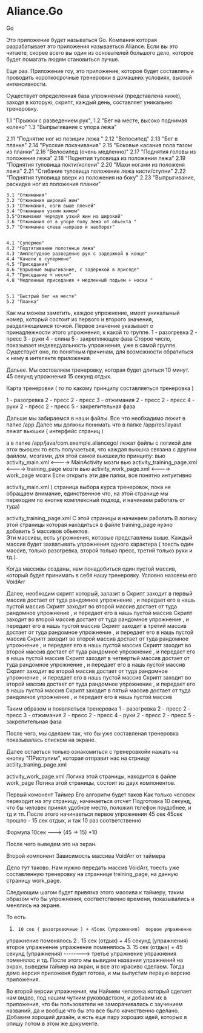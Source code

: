 # Aliance.Go

Go

Это приложение будет называться Go.
Компания которая разрабатывает это приложения называеться Aliance.
Если вы это читаете, скорее всего вы один из основателей большого дело, которое будет помагать людям становиться лучше.


Еще раз.
Приложение гоу, это приложение, которое будет составлять и проводить короткосрочные тренеровки в домашних условиях, высоой интенсивности.

Существует определенная база упрожнений (представлена ниже), заходя в которую, скрипт, каждый день, составляет уникальню тренеровку. 

 1.1  "Прыжки с разведением рук", 
 1.2 "Бег на месте, высоко поднимая колено"
 1.3 "Выпрыгивание с упора лежа"

 2.11 "Поднятие ног из позиции лежа "
  2.12 "Велосипед"
   2.13 "Бег в планке"
   2.14 "Русские покачивания"
   2.15 "Боковые касания пола тазом из планки"
   2.16 "Велосипед (очень медленно)"
   2.17 "Поднятия головы из положения лежа"
    2.18 "Поднятия туловища из положения лежа"
    2.19 "Поднятия туловища локти/колени"
    2.20 "Махи ногами из положеня лежa"
    2.21 "Сгибание туловища положение лежа кисти/ступни"
    2.22 "Поднятия туловища вверх из положения на боку"
    2.23 "Выпрыгивание, раскидкa ног из положения планки"


    3.1 "Отжимания"
    3.2 "Отжимания широкий жим"
    3.3 "Отжимания, ноги выше плечей"
    3.4 "Отжимания узким жимом"
    3.5"Отжимания чередуя узкий жим на широкий"
    3.6 "Отжимания от в упоре полу лежа от обьекта "
    3.7 "Отжимание слева направо и наоборот"


    4.1 "Супермен"
    4.2 "Подтягивание полотенце лежа"
    4.3 "Амплетудное разведение рук с задержкой в конце"
    4.4 "Качели в супермене"
    4.5 "Приседания"
    4.6 "Взрывные вырыгивание, с задержкой в присяде"
    4.7 "Приседание + носки"
    4.8 "Медленные приседания + медленный подьем + носки "


    5.1 "Быстрый бег на месте"
    5.2 "Планка"


Как мы можем заметить, каждое упрожнение, имеет уникалыный номер, который состоит из первого и второго значения, разделяющимися точкой.
Первое значение указывает о принадлежности этого упрожнения, к какой то группе. 
1 - разогревка
2 - пресс
3 - руки
4 - спина
5 - закрепляющее фаза
Сторое число, показывает индеведуальность упрожнения, уже в самой группе. Существует оно, по понятным причинам, для возможности обратиться к нему в интелекте приложения.



Дальее.
Мы состовляем тренеровку, которая будет длиться 10 минут.
45 секунд упрожнения
15 секунд отдых.


Карта тренеровки ( то по какому принципу составляеться тренеровка )

1 - разогревка
2 - пресс
2 - пресс
3 - отжимания
2 - пресс
2 - пресс
4 - руки
2 - пресс
2 - пресс
5 - закрепительная фаза






Дальше мы забираемся в наши файлы.
Все что необхадимо лежит в папке  /app
Далее мы должны понимать что в папке 
/app/res/layaut 
лежат вьюшки ( интерфейс страниц )

а в папке 
/app/java/com.exemple.aliancego/
лежат файлы с логикой для этох вьюшек
то есть получаеться, что каждая вьюшка связана с другим файлом, мозгами, для этой самой вьюшки,по принципу:
вью     activity_main.xml    <---->   MainActivity      мозги
вью     activity_training_page.xml   <---->   training_page    мозги
вью     activity_work_page.xml    <---->     work_page    мозги
Если открыть эти две папки, все понятно интуитивно    


activity_main.xml  ( страница выбора курса тренеровок, пока не обращаем внимание, единственное что, на этой странице мы переходим по кнопке комплексный подход, и начинаем работать от туда)

activity_training_page.xml  С этой страницы и начинаем работать
В логику этой страницы которая находиться в файле training_page нуэно добавить 5 массивов обьектов.    
Эти массивы, есть упрожнения, которые представлены выше.
Каждый массив будет захватывать упрожнения одного характера ( тоесть один массив, только разогревка, второй только пресс, третий только руки и тд.).

Когда массивы созданы, нам понадобиться один пустой массив, который будет принимать в себя нашу тренеровку. Условно назовем его VoidArr

Далее, необходим скрипт который, залазит в
Скрипт заходит в первый массив достает от туда рандомное упрожнение , и передает его в нашь пустой массив
Скрипт заходит во второй массив достает от туда рандомное упрожнение , и передает его в нашь пустой массив
Скрипт заходит во второй массив достает от туда рандомное упрожнение , и передает его в нашь пустой массив
Скрипт заходит в третий массив достает от туда рандомное упрожнение , и передает его в нашь пустой массив
Скрипт заходит во второй массив достает от туда рандомное упрожнение , и передает его в нашь пустой массив
Скрипт заходит во второй массив достает от туда рандомное упрожнение , и передает его в нашь пустой массив
Скрипт заходит в четвертый массив достает от туда рандомное упрожнение , и передает его в нашь пустой массив
Скрипт заходит во второй массив достает от туда рандомное упрожнение , и передает его в нашь пустой массив
Скрипт заходит во второй массив достает от туда рандомное упрожнение , и передает его в нашь пустой массив
Скрипт заходит в пятый массив достает от туда рандомное упрожнение , и передает его в нашь пустой массив

Таким образом и появляеться тренеровка
1 - разогревка
2 - пресс
2 - пресс
3 - отжимания
2 - пресс
2 - пресс
4 - руки
2 - пресс
2 - пресс
5 - закрепительная фаза


После чего, мы сделаем так, что бы уже составленая тренеровка показывалась списком на экране.

Далее остаеться только ознакомиться с тренеровкойи нажать на кнопку "ПРиступим", которая отправит нас на стрницу actiity_traning_page.xml

  
activity_work_page.xml 
Логика этой страницы, находится в файле work_page
Логика этой страницы, состоит из двух компонентов.

Первый комонент Таймер
Его алгоритм будет таков
Как только человек переходит на эту страницу, начинаеться отсчет
Подготовка 10 секунд, что бы человек принял удобное место, положил телефон поудобнее, и тд и тп.
После этого начинаеться первое упрожнения 45 сек
45сек прошло - 15 сек отдых, и так 10 раз соответственно

Формула 
10сек  --->   (45 -> 15) *10

После  чего выведем это на экран.


Второй компонент Зависимость массива VoidArr от таймера

Дело тут таково. 
Нам нужно передать массив VoidArr, тоесть уже составленную тренеровку на страннице treining_page, на данную страницу  work_page.

Следующим шагом будет привязка этого массива к таймеру, таким образом что бы упрожнения, соответственно времени, показывались и менялись на экране.

То есть

 1.      10 сек ( разогревочные ) + 45сек (упрожнения)  первое упражнение
упражнение поменялось
2 .       15 сек (отдых) + 45 секунд (упражнения) второе упражнение
упражнение поменялось
3.       15 сек (отдых) + 45 секунд (упражнения) --------> третье упражнение
упражнения поменялос
и тд.
После этого мы вывидим названия упражнений на экран, выведем таймер на экран, и все это красиво сделаем.
Тогда демо версия приложеня будет готова, и мы выпустим первую версию приложения.


Во второй версии упражнения, мы
Наймем человека который сделает нам видео, под нашим чутким руководством, и добавим их в приложения, что бы пользователи не заморачивались с заучением названий, да и вообще что бы это все было качественно сделано.
Добавим хороший дизайн, и есть еще пару хороших идей, которых я опишу потом в этом же документе.
